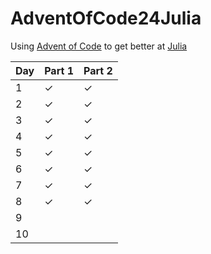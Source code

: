 # AdventOfCode24Julia
Using [Advent of Code](https://adventofcode.com/) to get better at [Julia](https://julialang.org/)

|Day|Part 1|Part 2|
|-----|-----|-----|
|1| ✓| ✓|
|2| ✓| ✓|
|3| ✓| ✓|
|4| ✓| ✓|
|5| ✓| ✓|
|6| ✓| ✓|
|7| ✓| ✓|
|8| ✓| ✓|
|9| | |
|10| | |